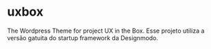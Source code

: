 uxbox
=====

The Wordpress Theme for project UX in the Box.
Esse projeto utiliza a versão gatuita do startup framework da Designmodo.
